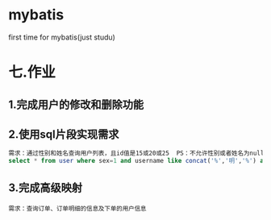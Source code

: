 # mybatis
first time for mybatis(just studu)
# 七.作业

## 1.完成用户的修改和删除功能

## 2.使用sql片段实现需求

```sql
需求：通过性别和姓名查询用户列表，且id值是15或20或25  PS：不允许性别或者姓名为null或者空串
select * from user where sex=1 and username like concat('%','明','%') and (id=15 or id=20 or id=25);
```

## 3.完成高级映射

```
需求：查询订单、订单明细的信息及下单的用户信息
```

